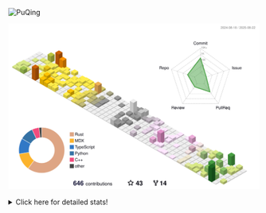 ![PuQing](https://user-images.githubusercontent.com/27223114/171565019-9a56fae6-b08b-421f-99db-7e830da42371.png)

![](./profile-3d-contrib/profile-season-animate.svg)

<details>
<summary>Click here for detailed stats!</summary>

<!--START_SECTION:waka-->
![Lines of code](https://img.shields.io/badge/From%20Hello%20World%20I%27ve%20Written-2.6%20million%20lines%20of%20code-blue)

**🐱 My GitHub Data** 

> 📦 453.1 kB Used in GitHub's Storage 
 > 
> 🏆 372 Contributions in the Year 2025
 > 
> 🚫 Not Opted to Hire
 > 
> 📜 32 Public Repositories 
 > 
> 🔑 34 Private Repositories 
 > 
**I'm an Early 🐤** 

```text
🌞 Morning                930 commits         ██░░░░░░░░░░░░░░░░░░░░░░░   09.38 % 
🌆 Daytime                4294 commits        ███████████░░░░░░░░░░░░░░   43.32 % 
🌃 Evening                2528 commits        ██████░░░░░░░░░░░░░░░░░░░   25.50 % 
🌙 Night                  2160 commits        █████░░░░░░░░░░░░░░░░░░░░   21.79 % 
```


📊 **This Week I Spent My Time On** 

```text
💬 Programming Languages: 
Swift                    2 hrs 33 mins       ██████████░░░░░░░░░░░░░░░   40.83 % 
Python                   1 hr 56 mins        ████████░░░░░░░░░░░░░░░░░   30.79 % 
TypeScript               50 mins             ███░░░░░░░░░░░░░░░░░░░░░░   13.38 % 
YAML                     33 mins             ██░░░░░░░░░░░░░░░░░░░░░░░   08.95 % 
Markdown                 11 mins             █░░░░░░░░░░░░░░░░░░░░░░░░   03.15 % 

🔥 Editors: 
VS Code                  6 hrs 17 mins       █████████████████████████   100.00 % 

💻 Operating System: 
Mac                      3 hrs 28 mins       ██████████████░░░░░░░░░░░   55.36 % 
Linux                    2 hrs 37 mins       ██████████░░░░░░░░░░░░░░░   41.86 % 
WSL                      10 mins             █░░░░░░░░░░░░░░░░░░░░░░░░   02.78 % 
```


<!--END_SECTION:waka-->
</details>
